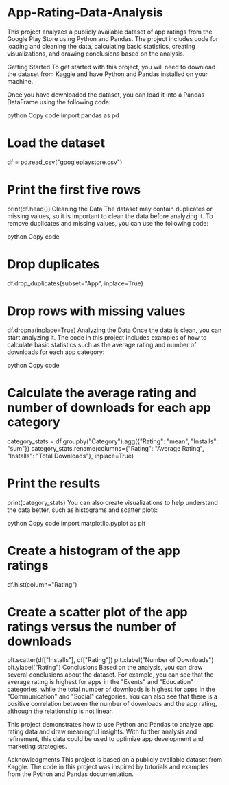 # App-Rating-Data-Analysis
This project analyzes a publicly available dataset of app ratings from the Google Play Store using Python and Pandas. The project includes code for loading and cleaning the data, calculating basic statistics, creating visualizations, and drawing conclusions based on the analysis.

Getting Started
To get started with this project, you will need to download the dataset from Kaggle and have Python and Pandas installed on your machine.

Once you have downloaded the dataset, you can load it into a Pandas DataFrame using the following code:

python
Copy code
import pandas as pd

# Load the dataset
df = pd.read_csv("googleplaystore.csv")

# Print the first five rows
print(df.head())
Cleaning the Data
The dataset may contain duplicates or missing values, so it is important to clean the data before analyzing it. To remove duplicates and missing values, you can use the following code:

python
Copy code
# Drop duplicates
df.drop_duplicates(subset="App", inplace=True)

# Drop rows with missing values
df.dropna(inplace=True)
Analyzing the Data
Once the data is clean, you can start analyzing it. The code in this project includes examples of how to calculate basic statistics such as the average rating and number of downloads for each app category:

python
Copy code
# Calculate the average rating and number of downloads for each app category
category_stats = df.groupby("Category").agg({"Rating": "mean", "Installs": "sum"})
category_stats.rename(columns={"Rating": "Average Rating", "Installs": "Total Downloads"}, inplace=True)

# Print the results
print(category_stats)
You can also create visualizations to help understand the data better, such as histograms and scatter plots:

python
Copy code
import matplotlib.pyplot as plt

# Create a histogram of the app ratings
df.hist(column="Rating")

# Create a scatter plot of the app ratings versus the number of downloads
plt.scatter(df["Installs"], df["Rating"])
plt.xlabel("Number of Downloads")
plt.ylabel("Rating")
Conclusions
Based on the analysis, you can draw several conclusions about the dataset. For example, you can see that the average rating is highest for apps in the "Events" and "Education" categories, while the total number of downloads is highest for apps in the "Communication" and "Social" categories. You can also see that there is a positive correlation between the number of downloads and the app rating, although the relationship is not linear.

This project demonstrates how to use Python and Pandas to analyze app rating data and draw meaningful insights. With further analysis and refinement, this data could be used to optimize app development and marketing strategies.


Acknowledgments
This project is based on a publicly available dataset from Kaggle.
The code in this project was inspired by tutorials and examples from the Python and Pandas documentation.
